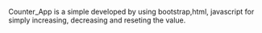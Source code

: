 Counter_App is a simple developed by using bootstrap,html, javascript for simply increasing, decreasing and reseting the value. 
